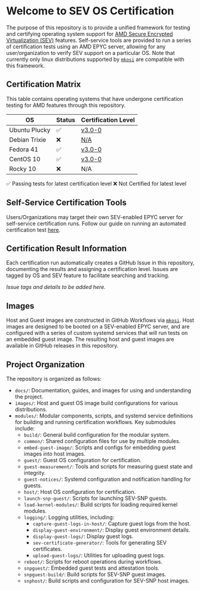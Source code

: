 # Welcome to SEV OS Certification


The purpose of this repository is to provide a unified framework for testing and certifying operating system support for [AMD Secure Encrypted Virtualization (SEV)](https://www.amd.com/en/developer/sev.html) features. Self-service tools are provided to run a series of certification tests using an AMD EPYC server, allowing for any user/organization to verify SEV support on a particular OS. Note that currently only linux distributions supported by [`mkosi`](https://github.com/systemd/mkosi) are compatible with this framework.

## Certification Matrix

This table contains operating systems that have undergone certification testing for AMD features through this repository. 

| OS |  Status |  Certification Level |
|---|---|---|
| Ubuntu Plucky |  ✅ |  [v3.0-0](https://github.com/AMDEPYC/sev-certify/issues/154) |
| Debian Trixie |  ❌ |  [N/A](https://github.com/AMDEPYC/sev-certify/issues/152) |
| Fedora 41 |  ✅ |  [v3.0-0](https://github.com/AMDEPYC/sev-certify/issues/153) |
| CentOS 10 |  ✅ |  [v3.0-0](https://github.com/AMDEPYC/sev-certify/issues/151) |
| Rocky 10 |  ❌ |  N/A |

✅ Passing tests for latest certification level
❌ Not Certified for latest level

## Self-Service Certification Tools


Users/Organizations may target their own SEV-enabled EPYC server for self-service certification runs. Follow our guide on running an automated certification test [here](https://github.com/AMDEPYC/sev-certify/blob/update-readme/docs/how-to-generate-certs.md).

## Certification Result Information

Each certification run automatically creates a GitHub Issue in this repository, documenting the results and assigning a certification level. Issues are tagged by OS and SEV feature to facilitate searching and tracking.

_Issue tags and details to be added here._

## Images


Host and Guest images are constructed in GitHub Workflows via [`mkosi`](https://github.com/systemd/mkosi). Host images are designed to be booted on a SEV-enabled EPYC server, and are configured with a series of custom systemd services that will run tests on an embedded guest image. The resulting host and guest images are available in GitHub releases in this repository.


## Project Organization

The repository is organized as follows:

- `docs/`: Documentation, guides, and images for using and understanding the project.
- `images/`: Host and guest OS image build configurations for various distributions.
- `modules/`: Modular components, scripts, and systemd service definitions for building and running certification workflows. Key submodules include:
	- `build/`: General build configuration for the modular system.
	- `common/`: Shared configuration files for use by multiple modules.
	- `embed-guest-image/`: Scripts and configs for embedding guest images into host images.
	- `guest/`: Guest OS configuration for certification.
	- `guest-measurement/`: Tools and scripts for measuring guest state and integrity.
	- `guest-notices/`: Systemd configuration and notification handling for guests.
	- `host/`: Host OS configuration for certification.
	- `launch-snp-guest/`: Scripts for launching SEV-SNP guests.
	- `load-kernel-modules/`: Build scripts for loading required kernel modules.
	- `logging/`: Logging utilities, including:
		- `capture-guest-logs-in-host/`: Capture guest logs from the host.
		- `display-guest-environment/`: Display guest environment details.
		- `display-guest-logs/`: Display guest logs.
		- `sev-certificate-generator/`: Tools for generating SEV certificates.
		- `upload-guest-logs/`: Utilities for uploading guest logs.
	- `reboot/`: Scripts for reboot operations during workflows.
	- `snpguest/`: Embedded guest tests and attestation tools.
	- `snpguest-build/`: Build scripts for SEV-SNP guest images.
	- `snphost/`: Build scripts and configuration for SEV-SNP host images.

